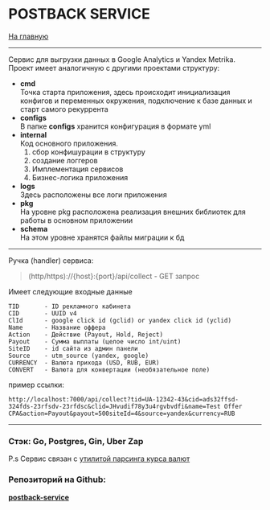 # POSTBACK SERVICE

[На главную](/README.md)

---

Сервис для выгрузки данных в Google Analytics и Yandex Metrika. Проект имеет аналогичную с другими проектами структуру:

- __cmd__  
  Точка старта приложения, здесь происходит инициализация конфигов и переменных окружения, подключение к базе данных и старт самого рекуррента  
- __configs__  
  В папке __configs__ хранится конфигурация в формате yml
- __internal__  
  Код основного приложения.  
  1. сбор конфишурации в структуру
  2. создание логгеров
  3. Имплементация сервисов
  4. Бизнес-логика приложения
- __logs__  
  Здесь расположены все логи приложения
- __pkg__  
  На уровне pkg расположена реализация внешних библиотек для работы в основном приложении
- __schema__  
  На этом уровне хранятся файлы миграции к бд

---

Ручка (handler) сервиса:
> (http/https)://{host}:{port}/api/collect - GET запрос

Имеет следующие входные данные
```
TID       - ID рекламного кабинета
CID       - UUID v4
ClId      - google click id (gclid) or yandex click id (yclid)
Name      - Название оффера
Action    - Действие (Payout, Hold, Reject)
Payout    - Сумма выплаты (целое число int/uint)
SiteID    - id сайта из админ панели
Source    - utm_source (yandex, google)
CURRENCY  - Валюта прихода (USD, RUB, EUR)
CONVERT   - Валюта для конвертации (необязательное поле)
```
пример ссылки:
```
http://localhost:7000/api/collect?tid=UA-12342-43&cid=ads32ffsd-324fds-23rfsdv-23rfdsc&clid=JHvudif78y3u4rgvbvdfi&name=Test Offer CPA&action=Payout&payout=500siteId=4&source=yandex&currency=RUB
```
---

### Стэк: __Go__, __Postgres__, __Gin__, __Uber Zap__

P.s Сервис связан с [утилитой парсинга курса валют](/parse-course/README.md)

### Репозиторий на Github:  
[__postback-service__](https://github.com/developer-bwm/postback-service)  

